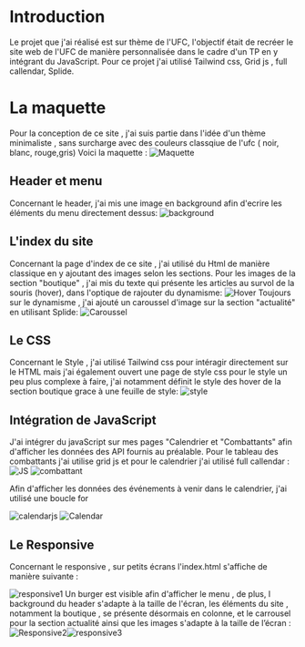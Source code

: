 ﻿# Introduction

Le projet que j'ai réalisé est sur thème de l'UFC, l'objectif était de recréer le site web de l'UFC de manière personnalisée dans le cadre d'un TP en y intégrant du JavaScript.
Pour ce projet j'ai utilisé Tailwind css, Grid js , full callendar, Splide. 


# La maquette

Pour la conception de ce site , j'ai suis partie dans l'idée d'un thème minimaliste ,  sans surcharge avec des couleurs classqiue de l'ufc ( noir, blanc, rouge,gris)
Voici la maquette : 
![Maquette](https://i.postimg.cc/7hDZJcsq/Maquette-Ufcprojet.png)
## Header et menu

Concernant le header, j'ai mis une image en background afin d'ecrire les éléments du menu directement dessus: 
![background](https://i.postimg.cc/t4f71ds9/screenprojetufc4.png)


## L'index du site 
Concernant la page d'index de ce site , j'ai utilisé du Html de manière classique en y ajoutant des images selon les sections. 
Pour les images de la section "boutique" ,  j'ai mis du texte qui présente les articles au survol de la souris (hover), dans l'optique de rajouter du dynamisme:
![Hover](https://i.postimg.cc/qqZ1fZvP/screenprojetufc2.png)
Toujours sur le dynamisme , j'ai ajouté un caroussel d'image sur la section "actualité" en utilisant Splide: 
![Caroussel](https://i.postimg.cc/kXmQGmkT/screenprojetufc3.png)


## Le CSS 

Concernant le Style , j'ai utilisé Tailwind css pour intéragir directement sur le HTML mais j'ai également ouvert une page de style css pour le style un peu plus complexe à faire, j'ai notamment définit le style des hover de la section boutique grace à une feuille de style:
![style](https://i.postimg.cc/J7kwmNLb/screenprojetufc5.png)

## Intégration de JavaScript

J'ai intégrer du javaScript sur mes pages "Calendrier et "Combattants" afin d'afficher les données des API fournis au préalable. Pour le tableau des combattants j'ai utilise grid js et pour le calendrier j'ai utilisé full callendar :
![JS](https://i.postimg.cc/DwmPkgVh/screenprojetufc6.png)
![combattant](https://i.postimg.cc/C1vKgjpy/screenufc7.png)





Afin d'afficher  les données des événements à venir dans le calendrier, j'ai utilisé une boucle for 

![calendarjs](https://i.postimg.cc/2jcyNSjC/screenprojetufc9.png)
![Calendar](https://i.postimg.cc/HnmfFJnG/screenprojetufc8.png)

##  Le Responsive

Concernant le responsive , sur petits écrans l'index.html s'affiche de manière suivante : 

![responsive1](https://i.postimg.cc/pTvCvBZ5/screenprojetufc10.png)
Un burger est visible afin d'afficher le menu , de plus, l background du header s'adapte à la taille de l'écran, les éléments du site , notamment la boutique , se présente désormais en colonne, et le carrousel pour la section actualité ainsi que les images s'adapte à la taille de l’écran : 
![Responsive2](https://i.postimg.cc/Y92F8DRR/screenprojetufc11.png)![responsive3](https://i.postimg.cc/gJBxsznc/screenprojetufc13.png)
